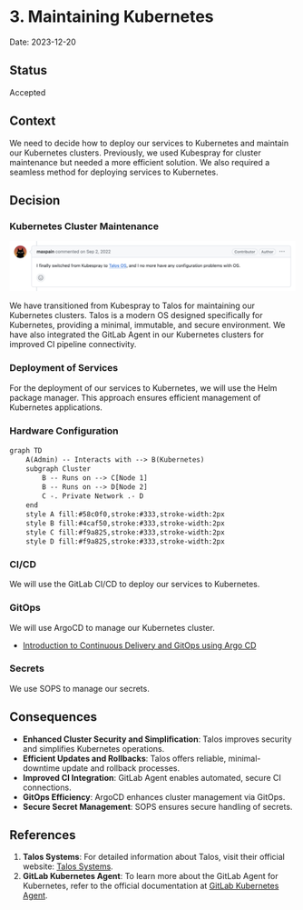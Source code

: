 # 3. Maintaining Kubernetes

Date: 2023-12-20

## Status

Accepted

## Context

We need to decide how to deploy our services to Kubernetes and maintain our Kubernetes clusters. 
Previously, we used Kubespray for cluster maintenance but needed a more efficient solution. 
We also required a seamless method for deploying services to Kubernetes.

## Decision

### Kubernetes Cluster Maintenance

![Talos](./proof/ADR-0003/talos.png)

We have transitioned from Kubespray to Talos for maintaining our Kubernetes clusters. 
Talos is a modern OS designed specifically for Kubernetes, providing a minimal, immutable, and secure environment. 
We have also integrated the GitLab Agent in our Kubernetes clusters for improved CI pipeline connectivity.

### Deployment of Services

For the deployment of our services to Kubernetes, we will use the Helm package manager. 
This approach ensures efficient management of Kubernetes applications.

### Hardware Configuration

```mermaid
graph TD
    A(Admin) -- Interacts with --> B(Kubernetes)
    subgraph Cluster
        B -- Runs on --> C[Node 1]
        B -- Runs on --> D[Node 2]
        C -. Private Network .- D
    end
    style A fill:#58c0f0,stroke:#333,stroke-width:2px
    style B fill:#4caf50,stroke:#333,stroke-width:2px
    style C fill:#f9a825,stroke:#333,stroke-width:2px
    style D fill:#f9a825,stroke:#333,stroke-width:2px
```

### CI/CD

We will use the GitLab CI/CD to deploy our services to Kubernetes.

### GitOps

We will use ArgoCD to manage our Kubernetes cluster.

- [Introduction to Continuous Delivery and GitOps using Argo CD](https://academy.akuity.io/courses/gitops-argocd-intro)

### Secrets

We use SOPS to manage our secrets.

## Consequences

- **Enhanced Cluster Security and Simplification**: Talos improves security and simplifies Kubernetes operations.
- **Efficient Updates and Rollbacks**: Talos offers reliable, minimal-downtime update and rollback processes.
- **Improved CI Integration**: GitLab Agent enables automated, secure CI connections.
- **GitOps Efficiency**: ArgoCD enhances cluster management via GitOps.
- **Secure Secret Management**: SOPS ensures secure handling of secrets.

## References

1. **Talos Systems**: For detailed information about Talos, visit their official website: [Talos Systems](https://www.talos.dev/).
2. **GitLab Kubernetes Agent**: To learn more about the GitLab Agent for Kubernetes, refer to the official documentation at [GitLab Kubernetes Agent](https://docs.gitlab.com/ee/user/clusters/agent/).
